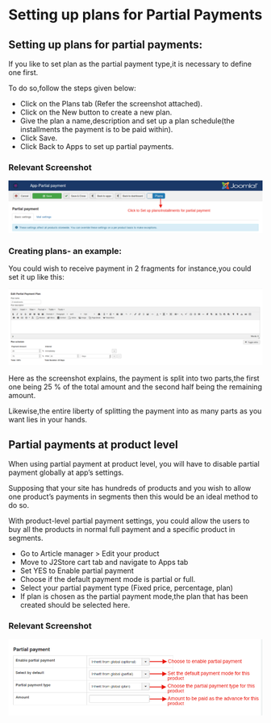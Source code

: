 # Setting up plans for Partial Payments

## Setting up plans for partial payments: <a id="setting-up-plans-for-partial-payments"></a>

If you like to set plan as the partial payment type,it is necessary to define one first.

To do so,follow the steps given below:

* Click on the Plans tab \(Refer the screenshot attached\).
* Click on the New button to create a new plan.
* Give the plan a name,description and set up a plan schedule\(the installments the payment is to be paid within\).
* Click Save.
* Click Back to Apps to set up partial payments.

### Relevant Screenshot <a id="relevant-screenshot"></a>

![partial payment palan](https://raw.githubusercontent.com/j2store/doc-images/master/partial-payments/setting-up-plans-for-partial-payments/app_partialpaymentplan.png)

### Creating plans- an example: <a id="creating-plans--an-example"></a>

You could wish to receive payment in 2 fragments for instance,you could set it up like this:

![plan setup](https://raw.githubusercontent.com/j2store/doc-images/master/partial-payments/setting-up-plans-for-partial-payments/app_partialpaymentplansetup.png)

Here as the screenshot explains, the payment is split into two parts,the first one being 25 % of the total amount and the second half being the remaining amount.

Likewise,the entire liberty of splitting the payment into as many parts as you want lies in your hands.

## Partial payments at product level <a id="partial-payments-at-product-level"></a>

When using partial payment at product level, you will have to disable partial payment globally at app’s settings.

Supposing that your site has hundreds of products and you wish to allow one product’s payments in segments then this would be an ideal method to do so.

With product-level partial payment settings, you could allow the users to buy all the products in normal full payment and a specific product in segments.

* Go to Article manager &gt; Edit your product
* Move to J2Store cart tab and navigate to Apps tab
* Set YES to Enable partial payment
* Choose if the default payment mode is partial or full.
* Select your partial payment type \(Fixed price, percentage, plan\)
* If plan is chosen as the partial payment mode,the plan that has been created should be selected here.

### Relevant Screenshot <a id="relevant-screenshot-1"></a>

![payment product](https://raw.githubusercontent.com/j2store/doc-images/master/partial-payments/setting-up-plans-for-partial-payments/app_partialpaymentproduct.png)

